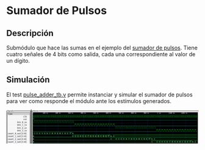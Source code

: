 # Sumador de Pulsos

## Descripción 
Submódulo que hace las sumas en el ejemplo del [sumador de pulsos](../). Tiene cuatro señales de 4 bits como salida, cada una correspondiente al valor de un dígito. 


## Simulación

El test [pulse_adder_tb.v](pulse_adder_tb.v) permite instanciar y simular el sumador de pulsos para ver como responde el módulo ante los estímulos generados.

![wf](../../.images/wf_pulse_adder.png)
